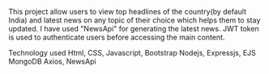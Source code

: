 This project allow users to view top headlines of the country(by default India) and latest news on any topic of their choice which helps them to stay updated.
I have used "NewsApi" for generating the latest news.
JWT token is used to authenticate users before accessing the main content.

Technology used
     Html, CSS, Javascript, Bootstrap
     Nodejs, Expressjs, EJS
     MongoDB
     Axios, NewsApi



